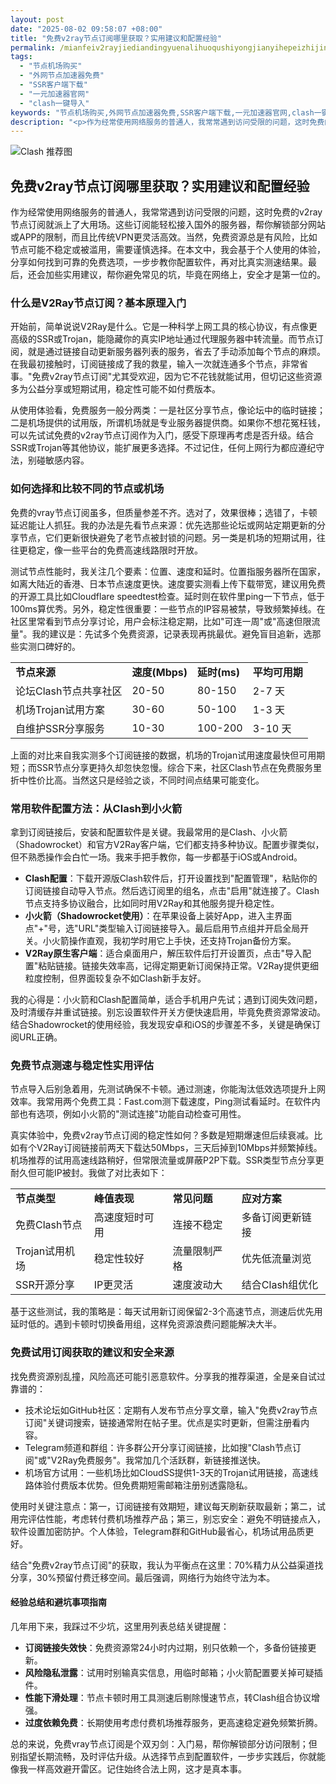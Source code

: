 ```yaml
---
layout: post
date: "2025-08-02 09:58:07 +08:00"
title: "免费v2ray节点订阅哪里获取？实用建议和配置经验"
permalink: /mianfeiv2rayjiediandingyuenalihuoqushiyongjianyihepeizhijingyan/
tags:
  - "节点机场购买"
  - "外网节点加速器免费"
  - "SSR客户端下载"
  - "一元加速器官网"
  - "clash一键导入"
keywords: "节点机场购买,外网节点加速器免费,SSR客户端下载,一元加速器官网,clash一键导入"
description: "<p>作为经常使用网络服务的普通人，我常常遇到访问受限的问题，这时免费的v2ray节点订阅就派上了大用场。这些订阅能轻松接入国外的服务器，帮你解锁部分网站或APP的限制，而且比传统VPN更灵活高效。当然，免费资源总是有风险，比如节点可能不稳定或被滥用，需要谨慎选择。在本文中，我会基于个人使用的体验，分享如何找到可靠的免费选项，一步步教你配置软件，再对比真实测速结果。最后，还会加些实用建议，帮你避免常见的坑，毕竟在网络上，安全才是第一位的。</p>"
---
```


![Clash 推荐图](https://clashjd.github.io/assets/img/稳定订阅机场推荐.png)

## 免费v2ray节点订阅哪里获取？实用建议和配置经验

<p>作为经常使用网络服务的普通人，我常常遇到访问受限的问题，这时免费的v2ray节点订阅就派上了大用场。这些订阅能轻松接入国外的服务器，帮你解锁部分网站或APP的限制，而且比传统VPN更灵活高效。当然，免费资源总是有风险，比如节点可能不稳定或被滥用，需要谨慎选择。在本文中，我会基于个人使用的体验，分享如何找到可靠的免费选项，一步步教你配置软件，再对比真实测速结果。最后，还会加些实用建议，帮你避免常见的坑，毕竟在网络上，安全才是第一位的。</p>
<h3>什么是V2Ray节点订阅？基本原理入门</h3>
<p>开始前，简单说说V2Ray是什么。它是一种科学上网工具的核心协议，有点像更高级的SSR或Trojan，能隐藏你的真实IP地址通过代理服务器中转流量。而节点订阅，就是通过链接自动更新服务器列表的服务，省去了手动添加每个节点的麻烦。在我最初接触时，订阅链接成了我的救星，输入一次就连通多个节点，非常省事。"免费v2ray节点订阅"尤其受欢迎，因为它不花钱就能试用，但切记这些资源多为公益分享或短期试用，稳定性可能不如付费版本。</p>
<p>从使用体验看，免费服务一般分两类：一是社区分享节点，像论坛中的临时链接；二是机场提供的试用版，所谓机场就是专业服务器提供商。如果你不想花冤枉钱，可以先试试免费的v2ray节点订阅作为入门，感受下原理再考虑是否升级。结合SSR或Trojan等其他协议，能扩展更多选择。不过记住，任何上网行为都应遵纪守法，别碰敏感内容。</p>
<h3>如何选择和比较不同的节点或机场</h3>
<p>免费的vray节点订阅虽多，但质量参差不齐。选对了，效果很棒；选错了，卡顿延迟能让人抓狂。我的办法是先看节点来源：优先选那些论坛或网站定期更新的分享节点，它们更新很快避免了老节点被封锁的问题。另一类是机场的短期试用，往往更稳定，像一些平台的免费高速线路限时开放。</p>
<p>测试节点性能时，我关注几个要素：位置、速度和延时。位置指服务器所在国家，如离大陆近的香港、日本节点速度更快。速度要实测看上传下载带宽，建议用免费的开源工具比如Cloudflare speedtest检查。延时则在软件里ping一下节点，低于100ms算优秀。另外，稳定性很重要：一些节点的IP容易被禁，导致频繁掉线。在社区里常看到节点分享讨论，用户会标注稳定期，比如"可连一周"或"高速但限流量"。我的建议是：先试多个免费资源，记录表现再挑最优。避免盲目追新，选那些实测口碑好的。</p>
<table>
<tr>
<td><strong>节点来源</strong></td>
<td><strong>速度(Mbps)</strong></td>
<td><strong>延时(ms)</strong></td>
<td><strong>平均可用期</strong></td>
</tr>
<tr>
<td>论坛Clash节点共享社区</td>
<td>20-50</td>
<td>80-150</td>
<td>2-7 天</td>
</tr>
<tr>
<td>机场Trojan试用方案</td>
<td>30-60</td>
<td>50-100</td>
<td>1-3 天</td>
</tr>
<tr>
<td>自维护SSR分享服务</td>
<td>10-30</td>
<td>100-200</td>
<td>3-10 天</td>
</tr>
</table>
<p>上面的对比来自我实测多个订阅链接的数据，机场的Trojan试用速度最快但可用期短；而SSR节点分享更持久却忽快忽慢。综合下来，社区Clash节点在免费服务里折中性价比高。当然这只是经验之谈，不同时间点结果可能变化。</p>
<h3>常用软件配置方法：从Clash到小火箭</h3>
<p>拿到订阅链接后，安装和配置软件是关键。我最常用的是Clash、小火箭（Shadowrocket）和官方V2Ray客户端，它们都支持多种协议。配置步骤类似，但不熟悉操作会白忙一场。我来手把手教你，每一步都基于iOS或Android。</p>
<ul>
<li><strong>Clash配置</strong>：下载开源版Clash软件后，打开设置找到"配置管理"，粘贴你的订阅链接自动导入节点。然后选订阅里的组名，点击"启用"就连接了。Clash节点支持多协议融合，比如同时用V2Ray和其他服务提升稳定性。</li>
<li><strong>小火箭（Shadowrocket使用）</strong>：在苹果设备上装好App，进入主界面点"+"号，选"URL"类型输入订阅链接导入。最后启用节点组并开启全局开关。小火箭操作直观，我初学时用它上手快，还支持Trojan备份方案。</li>
<li><strong>V2Ray原生客户端</strong>：适合桌面用户，解压软件后打开设置页，点击"导入配置"粘贴链接。链接失效率高，记得定期更新订阅保持正常。V2Ray提供更细粒度控制，但界面较复杂不如Clash新手友好。</li>
</ul>
<p>我的心得是：小火箭和Clash配置简单，适合手机用户先试；遇到订阅失效问题，及时清缓存并重试链接。别忘设置软件开关方便快速启用，毕竟免费资源常波动。结合Shadowrocket的使用经验，我发现安卓和iOS的步骤差不多，关键是确保订阅URL正确。</p>
<h3>免费节点测速与稳定性实用评估</h3>
<p>节点导入后别急着用，先测试确保不卡顿。通过测速，你能淘汰低效选项提升上网效率。我常用两个免费工具：Fast.com测下载速度，Ping测试看延时。在软件内部也有选项，例如小火箭的"测试连接"功能自动检查可用性。</p>
<p>真实体验中，免费v2ray节点订阅的稳定性如何？多数是短期爆速但后续衰减。比如有个V2Ray订阅链接前两天下载达50Mbps，三天后掉到10Mbps并频繁掉线。机场推荐的试用高速线路稍好，但常限流量或屏蔽P2P下载。SSR类型节点分享更耐久但可能IP被封。我做了对比表如下：</p>
<table>
<tr>
<td><strong>节点类型</strong></td>
<td><strong>峰值表现</strong></td>
<td><strong>常见问题</strong></td>
<td><strong>应对方案</strong></td>
</tr>
<tr>
<td>免费Clash节点</td>
<td>高速度短时可用</td>
<td>连接不稳定</td>
<td>多备订阅更新链接</td>
</tr>
<tr>
<td>Trojan试用机场</td>
<td>稳定性较好</td>
<td>流量限制严格</td>
<td>优先低流量浏览</td>
</tr>
<tr>
<td>SSR开源分享</td>
<td>IP更灵活</td>
<td>速度波动大</td>
<td>结合Clash组优化</td>
</tr>
</table>
<p>基于这些测试，我的策略是：每天试用新订阅保留2-3个高速节点，测速后优先用延时低的。遇到卡顿时切换备用组，这样免资源浪费问题能解决大半。</p>
<h3>免费试用订阅获取的建议和安全来源</h3>
<p>找免费资源别乱撞，风险高还可能引恶意软件。分享我的推荐渠道，全是亲自试过靠谱的：</p>
<ul>
<li>技术论坛如GitHub社区：定期有人发布节点分享文章，输入"免费v2ray节点订阅"关键词搜索，链接通常附在帖子里。优点是实时更新，但需注册看内容。</li>
<li>Telegram频道和群组：许多群公开分享订阅链接，比如搜"Clash节点订阅"或"V2Ray免费服务"。我常加几个活跃群，新链接推送快。</li>
<li>机场官方试用：一些机场比如CloudSS提供1-3天的Trojan试用链接，高速线路体验付费版本优势。但免费期短需邮箱注册别透露隐私。</li>
</ul>
<p>使用时关键注意点：第一，订阅链接有效期短，建议每天刷新获取最新；第二，试用完评估性能，考虑转付费机场推荐产品；第三，别忘安全：避免不明链接点入，软件设置加密防护。个人体验，Telegram群和GitHub最省心，机场试用品质更好。</p>
<p>结合"免费v2ray节点订阅"的获取，我认为平衡点在这里：70%精力从公益渠道找分享，30%预留付费迁移空间。最后强调，网络行为始终守法为本。</p>
<h4>经验总结和避坑事项指南</h4>
<p>几年用下来，我踩过不少坑，这里用列表总结关键提醒：</p>
<ul>
<li><strong>订阅链接失效快</strong>：免费资源常24小时内过期，别只依赖一个，多备份链接更新。</li>
<li><strong>风险隐私泄露</strong>：试用时别输真实信息，用临时邮箱；小火箭配置要关掉可疑插件。</li>
<li><strong>性能下滑处理</strong>：节点卡顿时用工具测速后剔除慢速节点，转Clash组合协议增强。</li>
<li><strong>过度依赖免费</strong>：长期使用考虑付费机场推荐服务，更高速稳定避免频繁折腾。</li>
</ul>
<p>总的来说，免费vray节点订阅是个双刃剑：入门易，帮你解锁部分访问限制；但别指望长期流畅，及时评估升级。从选择节点到配置软件，一步步实践后，你就能像我一样高效避开雷区。记住始终合法上网，这才是真本事。</p>